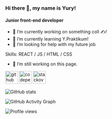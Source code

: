 ### Hi there 👋, my name is Yury!
#### Junior front-end developer
- 🔭 I’m currently working on something coll ✍!
- 🌱 I’m currently learning Y.Praktikum!
- 🤔 I’m looking for help with my future job

Skills: REACT / JS / HTML / CSS

- 🔭 I’m still working on this page. 


[<img src='https://cdn.jsdelivr.net/npm/simple-icons@3.0.1/icons/github.svg' alt='github' height='40'>](https://github.com/yuryavdeev)  [<img src='https://cdn.jsdelivr.net/npm/simple-icons@3.0.1/icons/codepen.svg' alt='codepen' height='40'>](https://codepen.io/avdeiev)  [<img src='https://cdn.jsdelivr.net/npm/simple-icons@3.0.1/icons/stackoverflow.svg' alt='stackoverflow' height='40'>](https://stackoverflow.com/users/459475)  

![GitHub stats](https://github-readme-stats.vercel.app/api?username=yuryavdeev&show_icons=true)  

![GitHub Activity Graph](https://activity-graph.herokuapp.com/graph?username=yuryavdeev)  

![Profile views](https://gpvc.arturio.dev/yuryavdeev)  